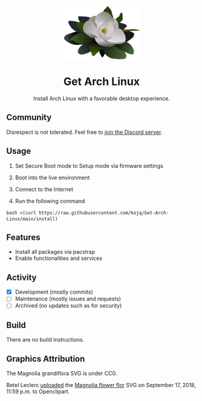 <div align=center>
  <img src=LOGO.svg height=140/>

  # Get Arch Linux

  Install Arch Linux with a favorable desktop experience.
</div>

## Community

Disrespect is not tolerated. Feel free to [join the Discord server](https://discord.com/invite/C6NdvU5bzN).

## Usage

1. Set Secure Boot mode to Setup mode via firmware settings

1. Boot into the live environment

1. Connect to the Internet

1. Run the following command

```ShellSession
bash <(curl https://raw.githubusercontent.com/kojq/Get-Arch-Linux/main/install)
```

## Features

- Install all packages via pacstrap
- Enable functionalities and services

## Activity

- [x] Development (mostly commits)
- [ ] Maintenance (mostly issues and requests)
- [ ] Archived (no updates such as for security)

## Build

There are no build instructions.

## Graphics Attribution

The Magnolia grandiflora SVG is under CC0.

Betel Leclerc [uploaded](https://openclipart.org/download/306895/1537228771.svg) the [Magnolia flower flor](https://openclipart.org/detail/306895/magnolia-flower-flor) SVG on September 17, 2018, 11:59 p.m. to Openclipart.
